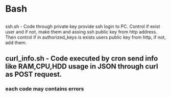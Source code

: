 # Bash
##
ssh.sh - Code through private key provide ssh login to PC. Control if exist user and if not, make them and assing ssh public key from http address. Then control if in authorized_keys is exists users public key from http, if not, add them.

##
## curl_info.sh - Code executed by cron send info like RAM,CPU,HDD usage in JSON through curl as POST request.  


### each code may contains errors ###
